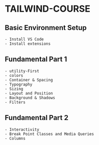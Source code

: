 # TAILWIND-COURSE

## Basic Environment Setup
    - Install VS Code
    - Install extensions

## Fundamental Part 1
    - utility-First
    - colors
    - Container & Spacing
    - Typography
    - Sizing
    - Layout and Position
    - Background & Shadows
    - Filters 

## Fundamental Part 2
    - Interactivity
    - Break Point Classes and Media Queries
    - Columns